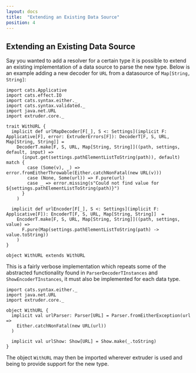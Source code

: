 ```yaml
---
layout: docs
title:  "Extending an Existing Data Source"
position: 4
---
```

## Extending an Existing Data Source

Say you wanted to add a resolver for a certain type it is possible to extend an existing implementation of a data source to parse the new type. Below is an example adding a new decoder for `URL`  from a datasource of `Map[String, String]`:

```tut:silent
import cats.Applicative
import cats.effect.IO
import cats.syntax.either._
import cats.syntax.validated._
import java.net.URL
import extruder.core._

trait WithURL {
  implicit def urlMapDecoder[F[_], S <: Settings](implicit F: Applicative[F], error: ExtruderErrors[F]): DecoderT[F, S, URL, Map[String, String]] =
    DecoderT.make[F, S, URL, Map[String, String]]((path, settings, default, input) =>
      (input.get(settings.pathElementListToString(path)), default) match {
        case (Some(v), _) => error.fromEitherThrowable(Either.catchNonFatal(new URL(v)))
        case (None, Some(url)) => F.pure(url)
        case _ => error.missing(s"Could not find value for ${settings.pathElementListToString(path)}")
      }
    )

  implicit def urlEncoder[F[_], S <: Settings](implicit F: Applicative[F]): EncoderT[F, S, URL, Map[String, String]]  =
    EncoderT.make[F, S, URL, Map[String, String]]((path, settings, value) =>
      F.pure(Map(settings.pathElementListToString(path) -> value.toString))
    )
}

object WithURL extends WithURL
```

This is a fairly verbose implementation which repeats some of the abstracted functionality found in `ParserDecoderTInstances` and `ShowEncoderTInstances`, it must also be implemented for each data type.

```tut:silent
import cats.syntax.either._
import java.net.URL
import extruder.core._

object WithURL {
  implicit val urlParser: Parser[URL] = Parser.fromEitherException(url =>
    Either.catchNonFatal(new URL(url))
  )

  implicit val urlShow: Show[URL] = Show.make(_.toString)
}
```

The object `WithURL` may then be imported wherever extruder is used and being to provide support for the new type.
